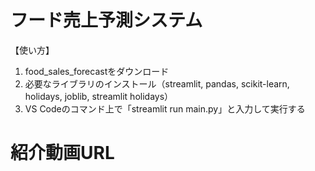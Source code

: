 # フード売上予測システム
【使い方】
1. food_sales_forecastをダウンロード
2. 必要なライブラリのインストール（streamlit, pandas, scikit-learn, holidays, joblib, streamlit holidays）
3. VS Codeのコマンド上で「streamlit run main.py」と入力して実行する

# 紹介動画URL
